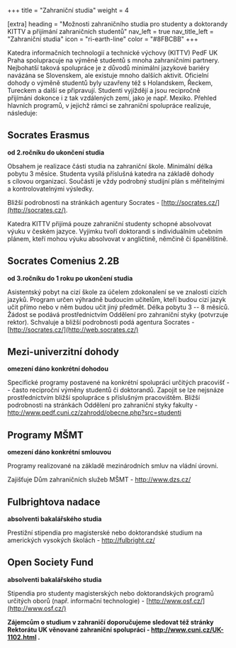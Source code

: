 +++
title = "Zahraniční studia" 
weight = 4

[extra]
heading = "Možnosti zahraničního studia pro studenty a doktorandy KITTV a přijímání zahraničních studentů"
nav_left = true
nav_title_left = "Zahraniční studia"
icon = "ri-earth-line"
color = "#8FBCBB"
+++

Katedra informačních technologií a technické výchovy (KITTV) PedF UK
Praha spolupracuje na výměně studentů s mnoha zahraničními partnery.
Nejbohatší taková spolupráce je z důvodů minimální jazykové bariéry
navázána se Slovenskem, ale existuje mnoho dalších aktivit. Oficielní
dohody o výměně studentů byly uzavřeny též s Holandskem, Řeckem,
Tureckem a další se připravují. Studenti vyjíždějí a jsou recipročně
přijímáni dokonce i z tak vzdálených zemí, jako je např. Mexiko. Přehled
hlavních programů, v jejichž rámci se zahraniční spolupráce realizuje,
následuje:

## Socrates Erasmus 
**od 2.ročníku do ukončení studia** 

Obsahem je realizace části studia na zahraniční škole. Minimální délka pobytu 3 měsíce. 
Studenta vysílá příslušná katedra na základě dohody s cílovou organizací. Součástí je vždy 
podrobný studijní plán s měřitelnými a kontrolovatelnými výsledky. 

Bližší podrobnosti na stránkách agentury Socrates - [http://socrates.cz/](http://socrates.cz/).

 Katedra KITTV přijímá pouze zahraniční studenty schopné absolvovat výuku v českém jazyce. 
Vyjimku tvoří doktorandi s individuálním učebním plánem, kteří mohou výuku absolvovat v angličtině, němčině či španělštině. 

## Socrates Comenius 2.2B 
**od 3.ročníku do 1 roku po ukončení studia** 
 
Asistentský pobyt na cizí škole 
za účelem zdokonalení se ve 
znalosti cizích jazyků. Program 
určen výhradně budoucím učitelům, 
kteří budou cizí jazyk učit přímo 
nebo v něm budou učit jiný 
předmět. Délka pobytu 3 -- 8 
měsíců. Žádost se podává 
prostřednictvím Oddělení pro 
zahraniční styky (potvrzuje 
rektor). Schvaluje a bližší 
podrobnosti podá agentura 
Socrates - [http://socrates.cz/](http://web.socrates.cz/) 


## Mezi-univerzitní dohody 
**omezení dáno konkrétní dohodou**

Specifické programy postavené na 
konkrétní spolupráci určitých 
pracovišť -- často reciproční 
výměny studentů či doktorandů. 
Zapojit se lze nejsnáze 
prostřednictvím bližší spolupráce 
s příslušným pracovištěm. Bližší 
podrobnosti na stránkách Oddělení 
pro zahraniční styky fakulty - 
<http://www.pedf.cuni.cz/zahrodd/obecne.php?src=studenti> 


## Programy MŠMT 
**omezení dáno konkrétní smlouvou** 


Programy realizované na základě 
mezinárodních smluv na vládní 
úrovni. 

Zajišťuje Dům 
zahraničních služeb MŠMT - <http://www.dzs.cz/> 

## Fulbrightova nadace 
**absolventi bakalářského studia**

Prestižní stipendia pro 
magisterské nebo doktorandské 
studium na amerických vysokých 
školách - <http://fulbright.cz/> 


## Open Society Fund 
**absolventi bakalářského studia** 

Stipendia pro studenty 
magisterských nebo doktorandských 
programů určitých oborů (např. 
informační technologie) - [http://www.osf.cz/](http://www.osf.cz/) 

**Zájemcům o studium v zahraničí doporučujeme sledovat též stránky
Rektorátu UK věnované zahraniční spolupráci -
<http://www.cuni.cz/UK-1102.html> .**

